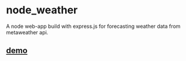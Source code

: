 # node_weather
A node web-app build with express.js for forecasting weather data from metaweather api.
## [demo](https://barvaliya-weather-app.herokuapp.com/)
